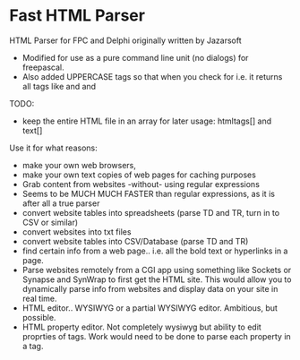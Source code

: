 # Fast HTML Parser
HTML Parser for FPC and Delphi originally written by Jazarsoft

* Modified for use as a pure command line unit (no dialogs) for freepascal.
* Also added UPPERCASE tags so that when you check for i.e. <font> it returns
  all tags like <FONT> and <FoNt> and <font>

TODO:
* keep the entire HTML file in an array for later usage: htmltags[] and text[]


Use it for what reasons:
* make your own web browsers,
* make your own text copies of web pages for caching purposes
* Grab content from websites -without- using regular expressions
* Seems to be MUCH MUCH FASTER than regular expressions, as it is after all
  a true parser
* convert website tables into spreadsheets (parse TD and TR, turn in to
  CSV or similar)
* convert websites into txt files
* convert website tables into CSV/Database (parse TD and TR)
* find certain info from a web page.. i.e. all the bold text or hyperlinks in
  a page.
* Parse websites remotely from a CGI app using something like Sockets or
  Synapse and SynWrap to first get the HTML site. This would allow you to
  dynamically parse info from websites and display data on your site in real
  time.
* HTML editor.. WYSIWYG or a partial WYSIWYG editor. Ambitious, but possible.
* HTML property editor. Not completely wysiwyg but ability to edit proprties
  of tags. Work would need to be done to parse each property in a tag.


